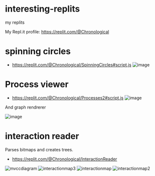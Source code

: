 # interesting-replits
my replits

My Repl.it profile: https://replit.com/@Chronological

# spinning circles

* https://replit.com/@Chronological/SpinningCircles#script.js
![image](https://github.com/samsquire/interesting-replits/assets/1983701/0ba55133-f022-4082-8d82-b4878d1057cf)

# Process viewer

 * https://replit.com/@Chronological/Processes2#script.js
![image](https://github.com/samsquire/interesting-replits/assets/1983701/c9a44c8a-fe93-4056-b95b-d7f7b5d31a56)

And graph rendrerer

![image](https://github.com/samsquire/interesting-replits/assets/1983701/1bf06944-95de-4c82-bf13-f02efbce69b0)


# interaction reader

Parses bitmaps and creates trees.

 * https://replit.com/@Chronological/InteractionReader

![mvccdiagram](https://github.com/samsquire/interesting-replits/assets/1983701/224d9303-a45d-4db3-9021-2b5844ce6a2d)
![interactionmap3](https://github.com/samsquire/interesting-replits/assets/1983701/9422b52c-eb7b-4619-b934-3397eb260441)
![interactionmap](https://github.com/samsquire/interesting-replits/assets/1983701/653e8974-e309-4571-be12-51c0d0005341)
![interactionmap2](https://github.com/samsquire/interesting-replits/assets/1983701/1aa53c3f-327a-4da7-8a56-ebd11974d290)
